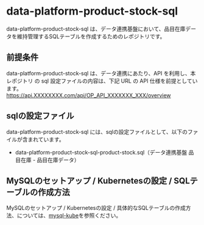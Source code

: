 # data-platform-product-stock-sql  
data-platform-product-stock-sql は、データ連携基盤において、品目在庫データを維持管理するSQLテーブルを作成するためのレポジトリです。  

## 前提条件  
data-platform-product-stock-sql は、データ連携にあたり、API を利用し、本レポジトリ の sql 設定ファイルの内容は、下記 URL の API 仕様を前提としています。  
https://api.XXXXXXXX.com/api/OP_API_XXXXXXX_XXX/overview      

## sqlの設定ファイル

data-platform-product-stock-sql には、sqlの設定ファイルとして、以下のファイルが含まれています。  

* data-platform-product-stock-sql-product-stock.sql（データ連携基盤 品目在庫 - 品目在庫データ）

## MySQLのセットアップ / Kubernetesの設定 / SQLテーブルの作成方法
MySQLのセットアップ / Kubernetesの設定 / 具体的なSQLテーブルの作成方法、については、[mysql-kube](https://github.com/latonaio/mysql-kube)を参照ください。
